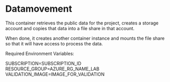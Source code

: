 # Datamovement

This container retrieves the public data for the project, creates a storage account and copies that data into a file share in that account. 

When done, it creates another container instance and mounts the file share so that it will have access to process the data. 

Required Environment Variables:

SUBSCRIPTION=SUBSCRIPTION_ID
RESOURCE_GROUP=AZURE_RG_NAME_LAB
VALIDATION_IMAGE=IMAGE_FOR_VALIDATION